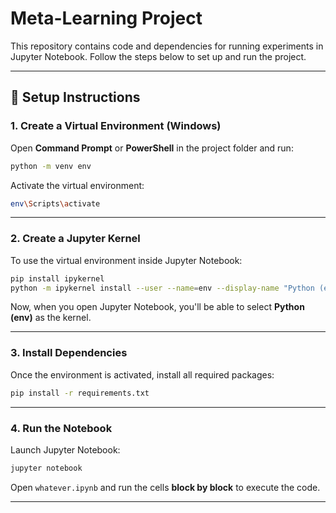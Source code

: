 # Meta-Learning Project

This repository contains code and dependencies for running experiments
in Jupyter Notebook. Follow the steps below to set up and run the
project.

------------------------------------------------------------------------

## 🚀 Setup Instructions

### 1. Create a Virtual Environment (Windows)

Open **Command Prompt** or **PowerShell** in the project folder and run:

``` bash
python -m venv env
```

Activate the virtual environment:

``` bash
env\Scripts\activate
```

------------------------------------------------------------------------

### 2. Create a Jupyter Kernel

To use the virtual environment inside Jupyter Notebook:

``` bash
pip install ipykernel
python -m ipykernel install --user --name=env --display-name "Python (env)"
```

Now, when you open Jupyter Notebook, you'll be able to select **Python
(env)** as the kernel.

------------------------------------------------------------------------

### 3. Install Dependencies

Once the environment is activated, install all required packages:

``` bash
pip install -r requirements.txt
```

------------------------------------------------------------------------

### 4. Run the Notebook

Launch Jupyter Notebook:

``` bash
jupyter notebook
```

Open `whatever.ipynb` and run the cells **block by block** to execute
the code.

----------------------------------------------------------------------
